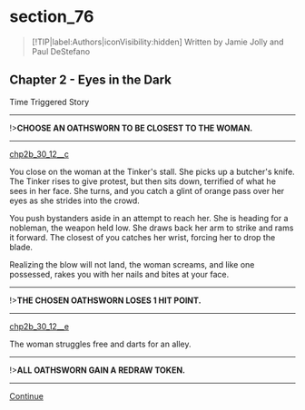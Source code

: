 
# section_76

>[!TIP|label:Authors|iconVisibility:hidden]
>Written by Jamie Jolly and Paul DeStefano

## Chapter 2 - Eyes in the Dark

Time Triggered Story

---

!>**CHOOSE AN OATHSWORN TO BE CLOSEST TO THE WOMAN.** 

---

[chp2b_30_12__c](../../decomp/app/src/main/res/raw/chp2b_30_12__c.mp3 ':include :type=audio')

You close on the woman at the Tinker's stall. She picks up a butcher's knife. The Tinker rises to give protest, but then sits down, terrified of what he sees in her face. She turns, and you catch a glint of orange pass over her eyes as she strides into the crowd.

You push bystanders aside in an attempt to reach her. She is heading for a nobleman, the weapon held low. She draws back her arm to strike and rams it forward. The closest of you catches her wrist, forcing her to drop the blade.

Realizing the blow will not land, the woman screams, and like one possessed, rakes you with her nails and bites at your face.

---

!>**THE CHOSEN OATHSWORN LOSES 1 HIT POINT.** 

---

[chp2b_30_12__e](../../decomp/app/src/main/res/raw/chp2b_30_12__e.mp3 ':include :type=audio')

The woman struggles free and darts for an alley.

---

!>**ALL OATHSWORN GAIN A REDRAW TOKEN.** 

---

[Continue](output/chapter2/section_79.md)


